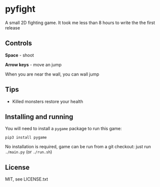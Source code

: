 # pyfight
A small 2D fighting game. It took me less than 8 hours to write the the first release

## Controls
**Space** - shoot

**Arrow keys** - move an jump

When you are near the wall, you can wall jump

## Tips
- Killed monsters restore your health

## Installing and running
You will need to install a `pygame` package to run this game:

```
pip3 install pygame
```

No installation is required, game can be run from a git checkout: just run `./main.py` (or `./run.sh`)

## License
MIT, see LICENSE.txt
